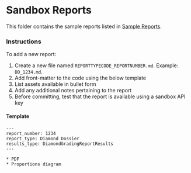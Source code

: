 # Sandbox Reports

This folder contains the sample reports listed in [Sample Reports](https://gialaboratory.github.io/report-results/sandbox-reports/).

### Instructions

To add a new report:

1. Create a new file named `REPORTTYPECODE_REPORTNUMBER.md`. Example: `DD_1234.md`.
2. Add front-matter to the code using the below template
3. List assets available in bullet form
4. Add any additional notes pertaining to the report
5. Before committing, test that the report is available using a sandbox API key

#### Template

```
---
report_number: 1234
report_type: Diamond Dossier
results_type: DiamondGradingReportResults
---

* PDF
* Proportions diagram

```
